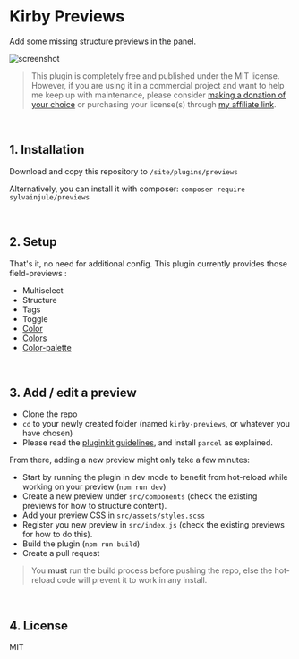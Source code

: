 # Kirby Previews

Add some missing structure previews in the panel.

![screenshot](https://user-images.githubusercontent.com/14079751/50736950-dcab0080-11c3-11e9-9548-02a04cdacaaf.jpg)

> This plugin is completely free and published under the MIT license. However, if you are using it in a commercial project and want to help me keep up with maintenance, please consider [making a donation of your choice](https://www.paypal.me/sylvainjl) or purchasing your license(s) through [my affiliate link](https://a.paddle.com/v2/click/1129/36369?link=1170).

<br/>

## 1. Installation

Download and copy this repository to ```/site/plugins/previews```

Alternatively, you can install it with composer: ```composer require sylvainjule/previews```

<br/>

## 2. Setup

That's it, no need for additional config. This plugin currently provides those field-previews :

- Multiselect
- Structure
- Tags
- Toggle
- [Color](https://github.com/TimOetting/kirby-color)
- [Colors](https://github.com/hananils/kirby-colors)
- [Color-palette](https://github.com/sylvainjule/kirby-color-palette)

<br/>

## 3. Add / edit a preview

- Clone the repo
- `cd` to your newly created folder (named `kirby-previews`, or whatever you have chosen)
- Please read the [pluginkit guidelines](https://github.com/getkirby/pluginkit/tree/4-panel), and install `parcel` as explained.

From there, adding a new preview might only take a few minutes:

- Start by running the plugin in dev mode to benefit from hot-reload while working on your preview (`npm run dev`)
- Create a new preview under `src/components` (check the existing previews for how to structure content).
- Add your preview CSS in `src/assets/styles.scss`
- Register you new preview in `src/index.js` (check the existing previews for how to do this).
- Build the plugin (`npm run build`)
- Create a pull request

> You **must** run the build process before pushing the repo, else the hot-reload code will prevent it to work in any install.

<br/>

## 4. License

MIT
